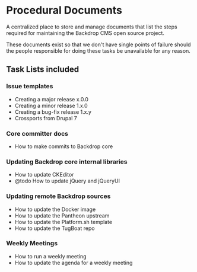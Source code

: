 Procedural Documents
=====================

A centralized place to store and manage documents that list the steps required
for maintaining the Backdrop CMS open source project.

These documents exist so that we don't have single points of failure should the
people responsible for doing these tasks be unavailable for any reason.

Task Lists included
-------------------

### Issue templates

- Creating a major release x.0.0
- Creating a minor release 1.x.0
- Creating a bug-fix release 1.x.y
- Crossports from Drupal 7

### Core committer docs

- How to make commits to Backdrop core

### Updating Backdrop core internal libraries

- How to update CKEditor
- @todo How to update jQuery and jQueryUI

### Updating remote Backdrop sources

- How to update the Docker image
- How to update the Pantheon upstream
- How to update the Platform.sh template
- How to update the TugBoat repo

### Weekly Meetings

- How to run a weekly meeting
- How to update the agenda for a weekly meeting



